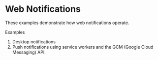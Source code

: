 # Web Notifications

These examples demonstrate how web notifications operate.

Examples

1. Desktop notifications
2. Push notifications using service workers and the GCM (Google Cloud Messaging) API.